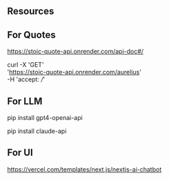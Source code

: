 Resources
---------

## For Quotes
https://stoic-quote-api.onrender.com/api-doc#/


curl -X 'GET' \
  'https://stoic-quote-api.onrender.com/aurelius' \
  -H 'accept: */*'



## For LLM
pip install gpt4-openai-api

pip install claude-api

## For UI
https://vercel.com/templates/next.js/nextjs-ai-chatbot
